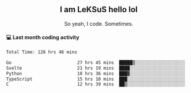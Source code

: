 <h2 align="center">I am LeKSuS hello lol</h2>
<p align="center">So yeah, I code. Sometimes.</p>

#### :computer: Last month coding activity
<!--START_SECTION:waka-->

```txt
Total Time: 126 hrs 46 mins

Go                         27 hrs 45 mins  █████▒░░░░░░░░░░░░░░░░░░░   21.07 %
Svelte                     21 hrs 19 mins  ████░░░░░░░░░░░░░░░░░░░░░   16.18 %
Python                     18 hrs 36 mins  ███▓░░░░░░░░░░░░░░░░░░░░░   14.13 %
TypeScript                 15 hrs 10 mins  ███░░░░░░░░░░░░░░░░░░░░░░   11.52 %
C                          12 hrs 39 mins  ██▒░░░░░░░░░░░░░░░░░░░░░░   09.60 %
```

<!--END_SECTION:waka-->
